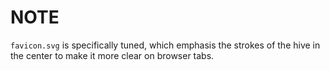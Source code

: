 # NOTE

`favicon.svg` is specifically tuned, which emphasis the strokes of the hive in the
center to make it more clear on browser tabs.
